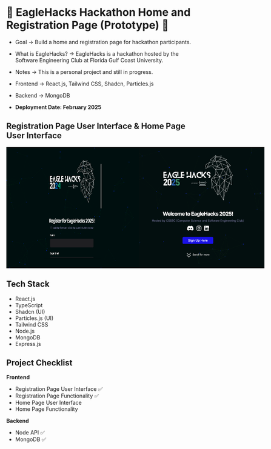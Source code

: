 # 🦅 EagleHacks Hackathon Home and Registration Page (Prototype) 🦅

- Goal -> Build a home and registration page for hackathon participants.

- What is EagleHacks? -> EagleHacks is a hackathon hosted by the Software Engineering Club at Florida Gulf Coast University.

- Notes -> This is a personal project and still in progress.

- Frontend -> React.js, Tailwind CSS, Shadcn, Particles.js

- Backend -> MongoDB

- **Deployment Date: February 2025**


## Registration Page User Interface & Home Page User Interface <a name="introduction"></a>

<div style="display: flex; justify-content: space-around;">
  <img src="https://raw.githubusercontent.com/tbaratta/EagleHacks_Prototype/main/images/Signup_Form.png" alt="Signup Form" width="350" height="320">
  <img src="https://raw.githubusercontent.com/tbaratta/EagleHacks_Prototype/main/images/EagleHacks_HomePage.png" alt="Home Page" width="350" height="320">
</div>


## Tech Stack <a name="tech-stack"></a>

- React.js
- TypeScript
- Shadcn (UI)
- Particles.js (UI)
- Tailwind CSS
- Node.js
- MongoDB
- Express.js

## Project Checklist <a name="check-list"></a>

**Frontend**

- Registration Page User Interface ✅
- Registration Page Functionality ✅
- Home Page User Interface
- Home Page Functionality

**Backend**

- Node API ✅
- MongoDB ✅



